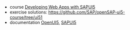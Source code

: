 * course [Developing Web Apps with SAPUI5](https://open.sap.com/courses/ui51/i)
* exercise solutions: https://github.com/SAP/openSAP-ui5-course/tree/ui51
* documentation [OpenUI5](https://openui5.hana.ondemand.com/), [SAPUI5](https://sapui5.hana.ondemand.com/)

